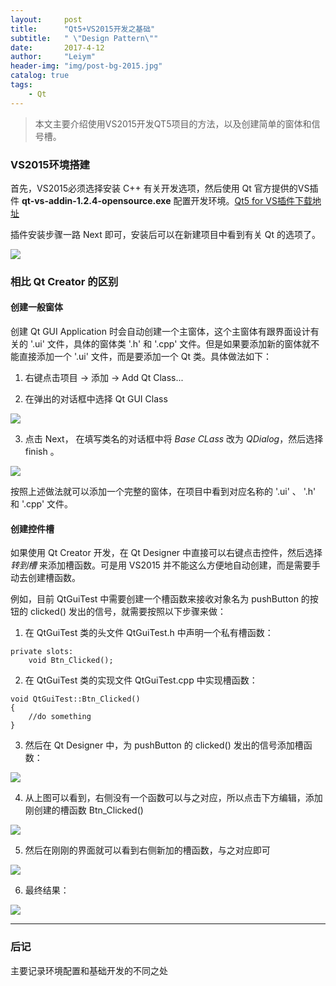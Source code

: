 ```yaml
---
layout:     post
title:      "Qt5+VS2015开发之基础"
subtitle:   " \"Design Pattern\""
date:       2017-4-12
author:     "Leiym"
header-img: "img/post-bg-2015.jpg"
catalog: true
tags:
    - Qt
---
```


> 本文主要介绍使用VS2015开发QT5项目的方法，以及创建简单的窗体和信号槽。

### VS2015环境搭建

首先，VS2015必须选择安装 C++ 有关开发选项，然后使用 Qt 官方提供的VS插件 **qt-vs-addin-1.2.4-opensource.exe** 配置开发环境。[Qt5 for VS插件下载地址](http://mirrors.ustc.edu.cn/qtproject/archive/vsaddin/qt-vs-addin-1.2.4-opensource.exe)

插件安装步骤一路 Next 即可，安装后可以在新建项目中看到有关 Qt 的选项了。

<img src="http://leiym.com/img/in-post/post-qt/1.png"/>

### 相比 Qt Creator 的区别

#### 创建一般窗体

创建 Qt GUI Application 时会自动创建一个主窗体，这个主窗体有跟界面设计有关的 '.ui' 文件，具体的窗体类 '.h' 和 '.cpp' 文件。但是如果要添加新的窗体就不能直接添加一个 '.ui' 文件，而是要添加一个 Qt 类。具体做法如下：

1. 右键点击项目 -> 添加 -> Add Qt Class...

2. 在弹出的对话框中选择 Qt GUI Class

<img src="http://leiym.com/img/in-post/post-qt/2.png"/>

3. 点击 Next， 在填写类名的对话框中将 *Base CLass* 改为 *QDialog*，然后选择 finish 。

<img src="http://leiym.com/img/in-post/post-qt/3.png"/>

按照上述做法就可以添加一个完整的窗体，在项目中看到对应名称的 '.ui' 、 '.h' 和 '.cpp' 文件。

#### 创建控件槽

如果使用 Qt Creator 开发，在 Qt Designer 中直接可以右键点击控件，然后选择 *转到槽* 来添加槽函数。可是用 VS2015 并不能这么方便地自动创建，而是需要手动去创建槽函数。

例如，目前 QtGuiTest 中需要创建一个槽函数来接收对象名为 pushButton 的按钮的 clicked() 发出的信号，就需要按照以下步骤来做：

1. 在 QtGuiTest 类的头文件 QtGuiTest.h 中声明一个私有槽函数：

```
private slots:
	void Btn_Clicked();
```

2. 在 QtGuiTest 类的实现文件 QtGuiTest.cpp 中实现槽函数：

```
void QtGuiTest::Btn_Clicked()
{
	//do something
}
```

3. 然后在 Qt Designer 中，为 pushButton 的 clicked() 发出的信号添加槽函数：

<img src="http://leiym.com/img/in-post/post-qt/4.png"/>

4. 从上图可以看到，右侧没有一个函数可以与之对应，所以点击下方编辑，添加刚创建的槽函数 Btn_Clicked()

<img src="http://leiym.com/img/in-post/post-qt/5.png"/>

5. 然后在刚刚的界面就可以看到右侧新加的槽函数，与之对应即可

<img src="http://leiym.com/img/in-post/post-qt/6.png"/>

6. 最终结果：

<img src="http://leiym.com/img/in-post/post-qt/7.png"/>

---

### 后记

主要记录环境配置和基础开发的不同之处
